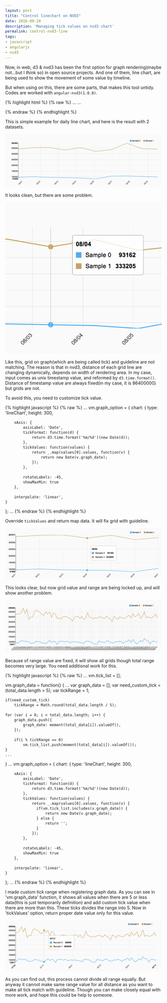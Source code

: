 ```yaml
---
layout: post
title: "Control linechart on NVD3"
date: 2016-09-28
description: 'Managing tick values on nvd3 chart'
permalink: control-nvd3-line
tags:
- javascript
- angularjs
- nvd3
---
```


Now, in web, d3 & nvd3 has been the first option for graph rendering(maybe not...but I think so) in open source projects. And one of them, line chart, are being used to show the movement of some value by timeline.

But when using on this, there are some parts, that makes this tool untidy.
Codes are worked with `angular-nvd3(1.0.8)`.

{% highlight html %}
{% raw %}
...
<nvd3 id="line_graph" options="vm.graph_option" data="vm.graph_data"></nvd3>
...
<script>
...
vm.graph_option = {
    chart: {
        type: 'lineChart',
        height: 300,

        xAxis: {
            axisLabel: 'Date',
            tickFormat: function(d) {
                return d3.time.format('%m/%d')(new Date(d));
            },

            rotateLabels: -45,
            showMaxMin: true
        },

        interpolate: 'linear',
    }
};
...
</script>
{% endraw %}
{% endhighlight %}

This is simple example for daily line chart, and here is the result with 2 datasets.

![Screenshot](/assets/post_img/nvd3_linechart/nvd3_1.png)

It looks clean, but there are some problem.

![Screenshot](/assets/post_img/nvd3_linechart/nvd3_2.png)

Like this, grid on graph(which are being called tick) and guideline are not matching. The reason is that in nvd3, distance of each grid line are changing dynamically, depends on width of rendering area. In my case, input comes as unix timestamp value, and reformed by `d3.time.format()`. Distance of timestamp value are always fixed(in my case, it is 86400000) but grids are not.

To avoid this, you need to customize tick value.

{% highlight javascript %}
{% raw %}
...
vm.graph_option = {
    chart: {
        type: 'lineChart',
        height: 300,

        xAxis: {
            axisLabel: 'Date',
            tickFormat: function(d) {
                return d3.time.format('%m/%d')(new Date(d));
            },
            tickValues: function(values) {
                return _.map(values[0].values, function(v) {
                    return new Date(v.graph_date);
                });
            },

            rotateLabels: -45,
            showMaxMin: true
        },

        interpolate: 'linear',
    }
};
...
{% endraw %}
{% endhighlight %}

Override `tickValues` and return map data. It will fix grid with guideline.

![Screenshot](/assets/post_img/nvd3_linechart/nvd3_3.png)

This looks clear, but now grid value and range are being locked up, and will show another problem.

![Screenshot](/assets/post_img/nvd3_linechart/nvd3_4.png)

Because of range value are fixed, it will show all grids though total range becomes very large. You need additional work for this.

{% highlight javascript %}
{% raw %}
...
vm.tick_list = [];

vm.graph_data = function() {
    ...
    var graph_data = [];
    var need_custom_tick = (total_data.length > 5);
    var tickRange = 1;

    if(need_custom_tick)
        tickRange = Math.round(total_data.length / 5);

    for (var i = 0; i < total_data.length; i++) {
        graph_data.push({
            graph_date: moment(total_data[i]).valueOf(),
        });

        if(i % tickRange == 0)
            vm.tick_list.push(moment(total_data[i]).valueOf());
    }
    ...
}
...
vm.graph_option = {
    chart: {
        type: 'lineChart',
        height: 300,

        xAxis: {
            axisLabel: 'Date',
            tickFormat: function(d) {
                return d3.time.format('%m/%d')(new Date(d));
            },
            tickValues: function(values) {
                return _.map(values[0].values, function(v) {
                  if(vm.tick_list.includes(v.graph_date)) {
                      return new Date(v.graph_date);
                  } else {
                      return '';
                  }
                });
            },

            rotateLabels: -45,
            showMaxMin: true
        },

        interpolate: 'linear',
    }
};
...
{% endraw %}
{% endhighlight %}

I made custom tick range when registering graph data. As you can see in 'vm.graph_data' function, it shows all values when there are 5 or less data(this is just temporarily definition) and add custom tick value when there are more than this. These ticks divides the range into 5.
Now in 'tickValues' option, return proper date value only for this value.

![Screenshot](/assets/post_img/nvd3_linechart/nvd3_5.png)

As you can find out, this process cannot divide all range equally. But anyway it cannot make same range value for all distance as you want to make all tick match with guideline. Though you can make closely equal with more work, and hope this could be help to someone.
